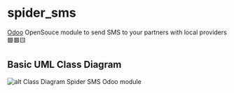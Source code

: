 # spider_sms
[Odoo](https://www.odoo.com) OpenSouce module to send SMS to your partners with local providers 🟩🟥🟨


## Basic UML Class Diagram ##
![alt Class Diagram Spider SMS Odoo module](https://parfaitbene.com/wp-content/uploads/2023/02/dc-spider_sms_odoo.jpg)
